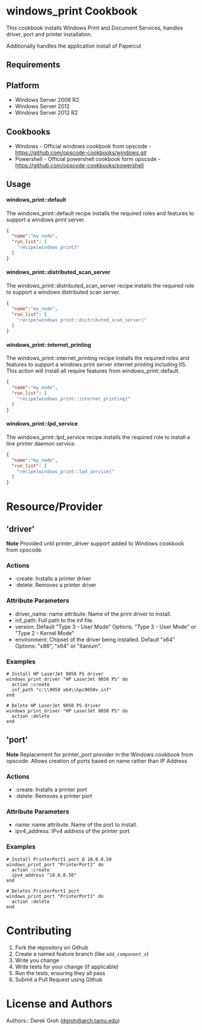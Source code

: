 windows_print Cookbook
==============
This cookbook installs Windows Print and Document Services, handles driver, port and printer installation.

Additionally handles the application install of Papercut

Requirements
------------

Platform
--------

* Windows Server 2008 R2
* Windows Server 2012
* Windows Server 2012 R2

Cookbooks
---------

- Windows - Official windows cookbook from opscode - https://github.com/opscode-cookbooks/windows.git
- Powershell - Official powershell cookbook form opscode - https://github.com/opscode-cookbooks/powershell

Usage
-----
#### windows_print::default
The windows_print::default recipe installs the required roles and features to support a windows print server.

```json
{
  "name":"my_node",
  "run_list": [
    "recipe[windows_print]"
  ]
}
```

#### windows_print::distributed_scan_server
The windows_print::distributed_scan_server recipe installs the required role to support a windows distributed scan server.

```json
{
  "name":"my_node",
  "run_list": [
    "recipe[windows_print::distributed_scan_server]"
  ]
}
```

#### windows_print::internet_printing
The windows_print::internet_printing recipe installs the required roles and features to support a windows print server internet printing including IIS.  This action will install all require features from windows_print::default.

```json
{
  "name":"my_node",
  "run_list": [
    "recipe[windows_print::internet_printing]"
  ]
}
```

#### windows_print::lpd_service
The windows_print::lpd_service recipe installs the required role to install a line printer daemon service.

```json
{
  "name":"my_node",
  "run_list": [
    "recipe[windows_print::lpd_service]"
  ]
}
```

Resource/Provider
=================

'driver'
--------
**Note** Provided until printer_driver support added to Windows cookbook from opscode.

### Actions
- :create: Installs a printer driver
- :delete: Removes a printer driver

### Attribute Parameters
- driver_name: name attribute.  Name of the print driver to install.
- inf_path: Full path to the inf file.
- version: Default "Type 3 - User Mode" Options: "Type 3 - User Mode" or "Type 2 - Kernel Mode"
- environment: Chipset of the driver being installed. Default "x64" Options: "x86", "x64" or "Itanium".

### Examples

    # Install HP LaserJet 9050 PS driver
    windows_print_driver "HP LaserJet 9050 PS" do
      action :create
      inf_path "c:\\9050 x64\\hpc9050v.inf"      
    end

    # Delete HP LaserJet 9050 PS driver
    windows_print_driver "HP LaserJet 9050 PS" do
      action :delete
    end

'port'
--------
**Note** Replacement for printer_port provider in the Windows cookbook from opscode.  Allows creation of ports based on name rather than IP Address

### Actions
- :create: Installs a printer port
- :delete: Removes a printer port

### Attribute Parameters
- name: name attribute.  Name of the port to install.
- ipv4_address: IPv4 address of the printer port

### Examples

    # Install PrinterPort1 port @ 10.0.0.50
    windows_print_port "PrinterPort1" do
      action :create
      ipv4_address "10.0.0.50"
    end

    # Deletes PrinterPort1 port
    windows_print_port "PrinterPort1" do
      action :delete
    end

Contributing
============

1. Fork the repository on Github
2. Create a named feature branch (like `add_component_x`)
3. Write you change
4. Write tests for your change (if applicable)
5. Run the tests, ensuring they all pass
6. Submit a Pull Request using Github

License and Authors
===================

Authors:: Derek Groh (<dgroh@arch.tamu.edu>)